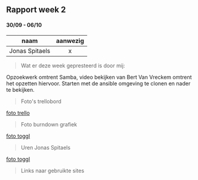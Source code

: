 ## Rapport week 2
#### 30/09 - 06/10

|         naam         |    aanwezig   |
|:--------------------:|:-------------:|
|    Jonas Spitaels    |        x      |


> Wat er deze week gepresteerd is door mij:

Opzoekwerk omtrent Samba, video bekijken van Bert Van Vreckem omtrent het opzetten hiervoor. Starten met de ansible omgeving te clonen en nader te bekijken.


> Foto's trellobord

[foto trello](images/trello.PNG)

> Foto burndown grafiek

[foto toggl](images/burndown.PNG)

> Uren Jonas Spitaels    

[foto toggl](images/toggl.PNG)

> Links naar gebruikte sites



